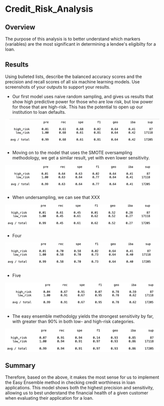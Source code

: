 # Credit_Risk_Analysis

## Overview
The purpose of this analysis is to better understand which markers (variables) are the most significant in determining a lendee's eligibilty for a loan.

## Results

 Using bulleted lists, describe the balanced accuracy scores and the precision and recall scores of all six machine learning models. Use screenshots of your outputs to support your results.
 
 
- Our first model uses naive random sampling, and gives us results that show high predictive power for those who are low risk, but low power for those that are high-risk. This has the potential to open up our institution to loan defaults.

![Naive_Random](/images/naive_random.png)

- Moving on to the model that uses the SMOTE oversampling methodology, we get a similar result, yet with even lower sensitivity.

![SMOTE](/images/smote_over.png)

- When undersampling, we can see that XXX

![Undersampling](/images/under.png)

- Four

![Combination](/images/combo.png)

- Five

![Forest](/images/forest.png)

- The easy ensemble methodolgy yields the strongest sensitivity by far, with greater than 90% in both low- and high-risk categories.
 
![Easy_Ensemble](images/easy_ensemble.png)
 
## Summary

Therefore, based on the above, it makes the most sense for us to implement the Easy Ensemble method in checking credit worthiness in loan applications. This model shows both the highest precision and sensitivity, allowing us to best understand the financial health of a given customer when evaluating their application for a loan.
